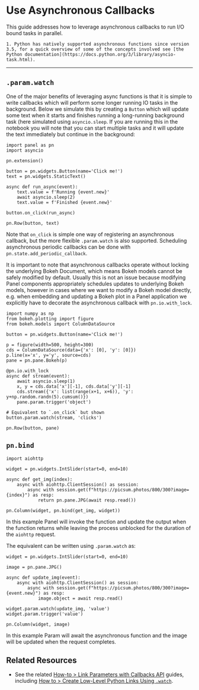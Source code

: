 # Use Asynchronous Callbacks

This guide addresses how to leverage asynchronous callbacks to run I/O bound tasks in parallel.

```{admonition} Prerequisites
1. Python has natively supported asynchronous functions since version 3.5, for a quick overview of some of the concepts involved see [the Python documentation](https://docs.python.org/3/library/asyncio-task.html).
```
---

## `.param.watch`

One of the major benefits of leveraging async functions is that it is simple to write callbacks which will perform some longer running IO tasks in the background. Below we simulate this by creating a `Button` which will update some text when it starts and finishes running a long-running background task (here simulated using `asyncio.sleep`. If you are running this in the notebook you will note that you can start multiple tasks and it will update the text immediately but continue in the background:

```{pyodide}
import panel as pn
import asyncio

pn.extension()

button = pn.widgets.Button(name='Click me!')
text = pn.widgets.StaticText()

async def run_async(event):
    text.value = f'Running {event.new}'
    await asyncio.sleep(2)
    text.value = f'Finished {event.new}'

button.on_click(run_async)

pn.Row(button, text)
```

Note that `on_click` is simple one way of registering an asynchronous callback, but the more flexible `.param.watch` is also supported. Scheduling asynchronous periodic callbacks can be done with `pn.state.add_periodic_callback`.

It is important to note that asynchronous callbacks operate without locking the underlying Bokeh Document, which means Bokeh models cannot be safely modified by default. Usually this is not an issue because modifying Panel components appropriately schedules updates to underlying Bokeh models, however in cases where we want to modify a Bokeh model directly, e.g. when embedding and updating a Bokeh plot in a Panel application we explicitly have to decorate the asynchronous callback with `pn.io.with_lock`.

```{pyodide}
import numpy as np
from bokeh.plotting import figure
from bokeh.models import ColumnDataSource

button = pn.widgets.Button(name='Click me!')

p = figure(width=500, height=300)
cds = ColumnDataSource(data={'x': [0], 'y': [0]})
p.line(x='x', y='y', source=cds)
pane = pn.pane.Bokeh(p)

@pn.io.with_lock
async def stream(event):
    await asyncio.sleep(1)
    x, y = cds.data['x'][-1], cds.data['y'][-1]
    cds.stream({'x': list(range(x+1, x+6)), 'y': y+np.random.randn(5).cumsum()})
    pane.param.trigger('object')

# Equivalent to `.on_click` but shown
button.param.watch(stream, 'clicks')

pn.Row(button, pane)
```

## `pn.bind`

```{pyodide}
import aiohttp

widget = pn.widgets.IntSlider(start=0, end=10)

async def get_img(index):
    async with aiohttp.ClientSession() as session:
        async with session.get(f"https://picsum.photos/800/300?image={index}") as resp:
            return pn.pane.JPG(await resp.read())

pn.Column(widget, pn.bind(get_img, widget))
```

In this example Panel will invoke the function and update the output when the function returns while leaving the process unblocked for the duration of the `aiohttp` request.

The equivalent can be written using `.param.watch` as:

```{pyodide}
widget = pn.widgets.IntSlider(start=0, end=10)

image = pn.pane.JPG()

async def update_img(event):
    async with aiohttp.ClientSession() as session:
        async with session.get(f"https://picsum.photos/800/300?image={event.new}") as resp:
            image.object = await resp.read()

widget.param.watch(update_img, 'value')
widget.param.trigger('value')

pn.Column(widget, image)
```

In this example Param will await the asynchronous function and the image will be updated when the request completes.

## Related Resources
- See the related [How-to > Link Parameters with Callbacks API](../links/index.md) guides, including [How to > Create Low-Level Python Links Using `.watch`](../links/watchers.md).
